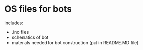 # OS files for bots


includes:
- .ino files
- schematics of bot
- materials needed for bot construction (put in README.MD file)
